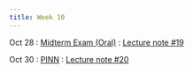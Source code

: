 ```yaml
---
title: Week 10
---
```


Oct 28
: [Midterm Exam (Oral)](https://boguoporousmedia.github.io/HWRS504-404-2025Fall/lecture/)
  : [Lecture note #19](https://boguoporousmedia.github.io/HWRS504-404-2025Fall/lecture/)

Oct 30
: [PINN](https://boguoporousmedia.github.io/HWRS504-404-2025Fall/lecture/)
  : [Lecture note #20](https://boguoporousmedia.github.io/HWRS504-404-2025Fall/lecture/)
